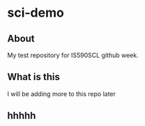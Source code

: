 # sci-demo

## About
My test repository for IS590SCL github week.


## What is this

I will be adding more to this repo later

## hhhhh

